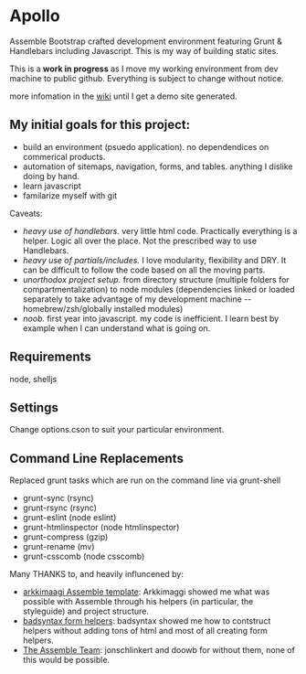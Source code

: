 Apollo
=====

Assemble Bootstrap crafted development environment featuring Grunt &amp; Handlebars including Javascript. This is my way of building static sites.

This is a **work in progress** as I move my working environment from dev machine to public github. Everything is subject to change without notice. 

more infomation in the [wiki](https://github.com/akileez/apollo/wiki) until I get a demo site generated.

My initial goals for this project:
---
* build an environment (psuedo application). no dependendices on commerical products.
* automation of sitemaps, navigation, forms, and tables. anything I dislike doing by hand.
* learn javascript
* familarize myself with git

Caveats:  
* _heavy use of handlebars._ very little html code. Practically everything is a helper. Logic all over the place. Not the prescribed way to use Handlebars.
* _heavy use of partials/includes._ I love modularity, flexibility and DRY. It can be difficult to follow the code based on all the moving parts.
* _unorthodox project setup._ from directory structure (multiple folders for compartmentalization) to node modules (dependencies linked or loaded separately to take advantage of my development machine -- homebrew/zsh/globally installed modules)
* _noob._ first year into javascript. my code is inefficient. I learn best by example when I can understand what is going on.

## Requirements
node, shelljs

## Settings

Change options.cson to suit your particular environment.

## Command Line Replacements
Replaced grunt tasks which are run on the command line via grunt-shell  
* grunt-sync (rsync)  
* grunt-rsync (rsync)  
* grunt-eslint (node eslint)  
* grunt-htmlinspector (node htmlinspector)  
* grunt-compress (gzip)  
* grunt-rename (mv)  
* grunt-csscomb (node csscomb)

Many THANKS to, and heavily influncened by:

* [arkkimaagi Assemble template](https://github.com/Arkkimaagi/assemble-website-template): Arkkimaggi showed me what was possible with Assemble through his helpers (in particular, the styleguide) and project structure.   
* [badsyntax form helpers](https://github.com/badsyntax/handlebars-form-helpers): badsyntax showed me how to contstruct helpers without adding tons of html and most of all creating form helpers. 
* [The Assemble Team](https://github.com/assemble/assemble): jonschlinkert and doowb for without them, none of this would be possible.  
